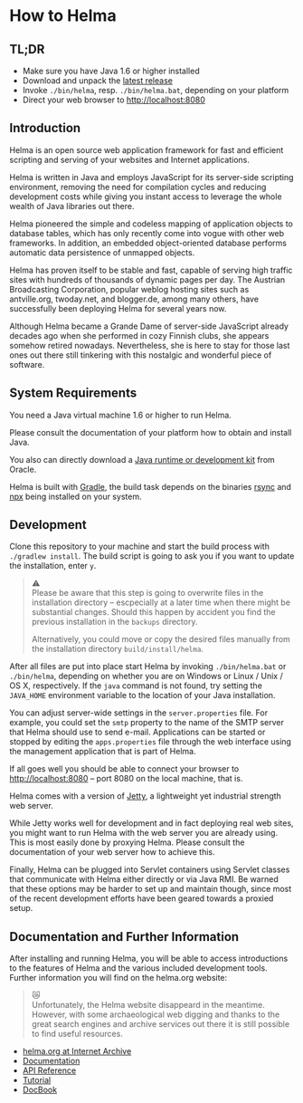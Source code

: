 # How to Helma

## TL;DR

- Make sure you have Java 1.6 or higher installed
- Download and unpack the [latest release](https://github.com/antville/helma/releases)
- Invoke `./bin/helma`, resp. `./bin/helma.bat`, depending on your platform
- Direct your web browser to <http://localhost:8080>

## Introduction

Helma is an open source web application framework for fast and efficient scripting and serving of your websites and Internet applications.

Helma is written in Java and employs JavaScript for its server-side scripting environment, removing the need for compilation cycles and reducing development costs while giving you instant access to leverage the whole wealth of Java libraries out there.

Helma pioneered the simple and codeless mapping of application objects to database tables, which has only recently come into vogue with other web frameworks. In addition, an embedded object-oriented database performs automatic data persistence of unmapped objects.

Helma has proven itself to be stable and fast, capable of serving high traffic sites with hundreds of thousands of dynamic pages per day. The Austrian Broadcasting Corporation, popular weblog hosting sites such as antville.org, twoday.net, and blogger.de, among many others, have successfully been deploying Helma for several years now.

Although Helma became a Grande Dame of server-side JavaScript already decades ago when she performed in cozy Finnish clubs, she appears somehow retired nowadays. Nevertheless, she is here to stay for those last ones out there still tinkering with this nostalgic and wonderful piece of software.

## System Requirements

You need a Java virtual machine 1.6 or higher to run Helma.

Please consult the documentation of your platform how to obtain and install Java.

You also can directly download a [Java runtime or development kit](https://www.oracle.com/java/technologies/javase-downloads.html#javasejdk) from Oracle.

Helma is built with [Gradle](https://gradle.org), the build task depends on the binaries [rsync](https://rsync.samba.org) and [npx](https://www.npmjs.com/package/npx) being installed on your system.

## Development

Clone this repository to your machine and start the build process with `./gradlew install`. The build script is going to ask you if you want to update the installation, enter `y`.

> ⚠️    
> Please be aware that this step is going to overwrite files in the installation directory – escpecially at a later time when there might be substantial changes. Should this happen by accident you find the previous installation in the `backups` directory.
>
> Alternatively, you could move or copy the desired files manually from the installation directory `build/install/helma`.

After all files are put into place start Helma by invoking `./bin/helma.bat` or `./bin/helma`, depending on whether you are on Windows or Linux / Unix / OS X, respectively. If the `java` command is not found, try setting the `JAVA_HOME` environment variable to the location of your Java installation.

You can adjust server-wide settings in the `server.properties` file. For example, you could set the `smtp` property to the name of the SMTP server that Helma should use to send e-mail. Applications can be started or stopped by editing the `apps.properties` file through the web interface using the management application that is part of Helma.

If all goes well you should be able to connect your browser to <http://localhost:8080> – port 8080 on the local machine, that is.

Helma comes with a version of [Jetty](http://eclipse.org/jetty/), a lightweight yet industrial strength web server.

While Jetty works well for development and in fact deploying real web sites, you might want to run Helma with the web server you are already using. This is most easily done by proxying Helma. Please consult the documentation of your web server how to achieve this.

Finally, Helma can be plugged into Servlet containers using Servlet classes that communicate with Helma either directly or via Java RMI. Be warned that these options may be harder to set up and maintain though, since most of the recent development efforts have been geared towards a proxied setup.

## Documentation and Further Information

After installing and running Helma, you will be able to access introductions to the features of Helma and the various included development tools. Further information you will find on the helma.org website:

> 😿  
> Unfortunately, the Helma website disappeard in the meantime. However, with some archaeological web digging and thanks to the great search engines and archive services out there it is still possible to find useful resources.

- [helma.org at Internet Archive](http://web.archive.org/web/20180122132315/http://helma.org)
- [Documentation](http://web.archive.org/web/20100530234322/http://helma.org/documentation/)
- [API Reference](https://helma.serverjs.org/reference/)
- [Tutorial](http://web.archive.org/web/20100526182848/http://helma.org/Documentation/Object-Relational+Mapping+Tutorial/)
- [DocBook](http://dev.orf.at/download/helma/documentation/documentation.pdf)
